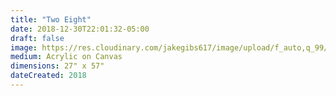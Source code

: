 ```yaml
---
title: "Two Eight"
date: 2018-12-30T22:01:32-05:00
draft: false
image: https://res.cloudinary.com/jakegibs617/image/upload/f_auto,q_99/v1546225261/2_8.jpg
medium: Acrylic on Canvas
dimensions: 27" x 57"
dateCreated: 2018
---
```



